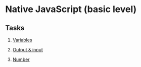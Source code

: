 # Native JavaScript (basic level) #

## Tasks

1. [Variables](./js/1.variables.md)

2. [Output & input](./js/2-output-input.md)

3. [Number](./js/3.number.md)
